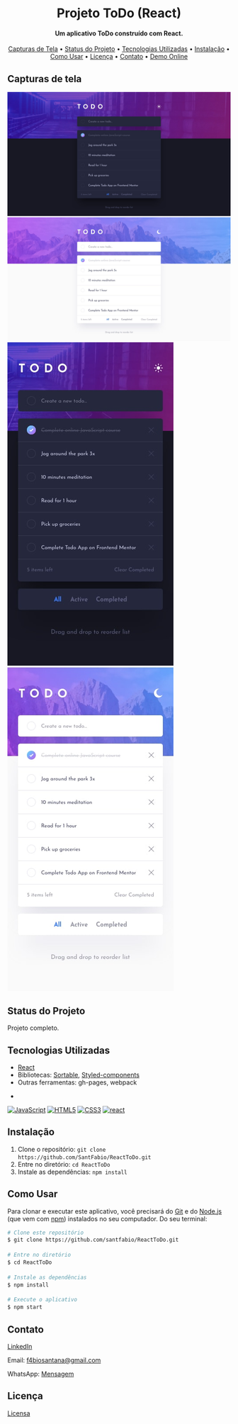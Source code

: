 <h1 align="center">
  <br>
    Projeto ToDo (React)
  <br>
</h1>

<h4 align="center">Um aplicativo ToDo construído com React.</h4>

<p align="center">
  <a href="#capturas-de-tela">Capturas de Tela</a> •
  <a href="#status-do-projeto">Status do Projeto</a> •
  <a href="#tecnologias-utilizadas">Tecnologias Utilizadas</a> •
  <a href="#instalação">Instalação</a> •
  <a href="#como-usar">Como Usar</a> •
  <a href="#licença">Licença</a> •
  <a href="#contato">Contato</a> •
  <a href="https://santfabio.github.io/ReactToDo/">Demo Online</a>
</p>

## Capturas de tela

![screenshot](https://github.com/SantFabio/ReactToDo/blob/master/design/desktop-design-dark.jpg)
![screenshot](https://github.com/SantFabio/ReactToDo/blob/master/design/desktop-design-light.jpg)
![screenshot](https://github.com/SantFabio/ReactToDo/blob/master/design/mobile-design-dark.jpg)
![screenshot](https://github.com/SantFabio/ReactToDo/blob/master/design/mobile-design-light.jpg)


## Status do Projeto

Projeto completo.

## Tecnologias Utilizadas

- [React](https://react.dev/)
- Bibliotecas: [Sortable](https://sortablejs.github.io/Sortable/), [Styled-components](https://styled-components.com/)
- Outras ferramentas: gh-pages, webpack
- <p align="left">
<a href="https://developer.mozilla.org/en-US/docs/Web/JavaScript" target="_blank" rel="noreferrer"><img src="https://raw.githubusercontent.com/danielcranney/readme-generator/main/public/icons/skills/javascript-colored.svg" width="36" height="36" alt="JavaScript" /></a>
<a href="https://developer.mozilla.org/en-US/docs/Glossary/HTML5" target="_blank" rel="noreferrer"><img src="https://raw.githubusercontent.com/danielcranney/readme-generator/main/public/icons/skills/html5-colored.svg" width="36" height="36" alt="HTML5" /></a>
<a href="https://www.w3.org/TR/CSS/#css" target="_blank" rel="noreferrer"><img src="https://raw.githubusercontent.com/danielcranney/readme-generator/main/public/icons/skills/css3-colored.svg" width="36" height="36" alt="CSS3" /></a>
<a href="https://react.dev/"> <img src="https://cdn.jsdelivr.net/gh/devicons/devicon/icons/react/react-original.svg" width="36" height="36" alt="react"/></a>
          

## Instalação

1. Clone o repositório: `git clone https://github.com/SantFabio/ReactToDo.git`
2. Entre no diretório: `cd ReactToDo`
3. Instale as dependências: `npm install`

## Como Usar

Para clonar e executar este aplicativo, você precisará do [Git](https://git-scm.com) e do [Node.js](https://nodejs.org/en/download/) (que vem com [npm](http://npmjs.com)) instalados no seu computador. Do seu terminal:

```bash
# Clone este repositório
$ git clone https://github.com/santfabio/ReactToDo.git

# Entre no diretório
$ cd ReactToDo

# Instale as dependências
$ npm install

# Execute o aplicativo
$ npm start
```
## Contato

[LinkedIn](https://www.linkedin.com/in/lfabiopsantana/)

Email: f4biosantana@gmail.com

WhatsApp: [Mensagem](https://wa.me/5591980426870?text=Tenho%20interesse%20em%20contratar%20)

## Licença

[Licensa](https://github.com/SantFabio/ReactToDo/blob/main/LICENSE)
